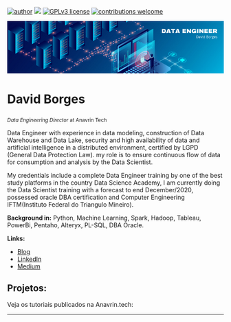 [![author](https://img.shields.io/badge/author-anavrin-red.svg)](https://www.linkedin.com/in/david-borges-31891310a/) [![](https://img.shields.io/badge/python-3.8+-blue.svg)](https://www.python.org/downloads/release/python-365/) [![GPLv3 license](https://img.shields.io/badge/License-GPLv3-blue.svg)](http://perso.crans.org/besson/LICENSE.html) [![contributions welcome](https://img.shields.io/badge/contributions-welcome-brightgreen.svg?style=flat)](https://github.com/anavrin-tech)

<p align="center">
  <img src="DATA ENGINEER.png" >
</p>

# David Borges
<sub>*Data Engineering Director* at Anavrin Tech</sub>

Data Engineer with experience in data modeling, construction of Data Warehouse and Data Lake, security and high availability of data and artificial intelligence in a distributed environment, certified by LGPD (General Data Protection Law). my role is to ensure continuous flow of data for consumption and analysis by the Data Scientist.

My credentials include a complete Data Engineer training by one of the best study platforms in the country Data Science Academy, I am currently doing the Data Scientist training with a forecast to end December/2020, possessed oracle DBA certification and Computer Engineering IFTM(Instituto Federal do Triangulo Mineiro).

**Background in:** Python, Machine Learning, Spark, Hadoop, Tableau, PowerBi, Pentaho, Alteryx, PL-SQL, DBA Oracle.

**Links:**
* [Blog](http://anavrin.tech)
* [LinkedIn](https://www.linkedin.com/in/david-rodrigues-31891310a/)
* [Medium](https://www.medium.com)

## Projetos:
Veja os tutoriais publicados na Anavrin.tech:


---
